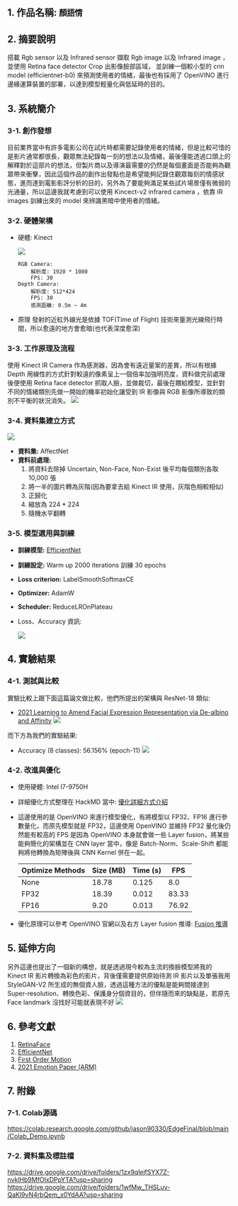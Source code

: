 ## 1. 作品名稱: `顏語情`

## 2. 摘要說明
搭載 Rgb sensor 以及 Infrared sensor 擷取 Rgb image 以及 Infrared image ，並使用 Retina face detector Crop 出影像臉部區域， 並訓練一個較小型的 cnn model (efficientnet-b0) 來預測使用者的情緒，最後也有採用了 OpenVINO 進行邊緣運算裝置的部署，以達到模型輕量化與低延時的目的。


## 3. 系統簡介
### 3-1. 創作發想
目前業界當中有許多電影公司在試片時都需要記錄使用者的情緒，但是比較可惜的是影片通常都很長，觀眾無法紀錄每一刻的想法以及情緒，最後僅能透過口頭上的解釋對於這部片的想法，但製片商以及導演最需要的仍然是每個畫面是否能夠為觀眾帶來衝擊，因此這個作品的創作出發點也是希望能夠記錄住觀眾每刻的情感狀態，進而達到電影影評分析的目的，另外為了要能夠滿足某些試片場景僅有微弱的光通量，所以這邊我就考慮到可以使用 Kincect-v2 infrared camera ，依靠 IR images 訓練出來的 model 來辨識黑暗中使用者的情緒。

### 3-2. 硬體架構
* 硬體: Kinect

    ![](https://i.imgur.com/RPkFzAc.png)
    ```
    RGB Camera:
        解析度: 1920 * 1080
        FPS: 30
    Depth Camera: 
        解析度: 512*424
        FPS: 30
        感測距離: 0.5m ~ 4m
    ```
* 原理
發射的近紅外線光是依據 TOF(Time of Flight) 技術來量測光線飛行時間，所以愈遠的地方會愈暗(也代表深度愈深)


### 3-3. 工作原理及流程
使用 Kinect IR Camera 作為感測器，因為會有遠近量案的差異，所以有根據 Depth 用線性的方式針對較遠的像素呈上一個倍率加強明亮度，資料做完前處理後便使用 Retina face detector 抓取人臉，並做裁切，最後在餵給模型，並針對不同的情緒類別先做一開始的機率初始化讓受到 IR 影像與 RGB 影像所導致的類別不平衡的狀況消失。
![](https://i.imgur.com/naK7w7n.png)


### 3-4. 資料集建立方式
![](https://i.imgur.com/dIQx4Wv.png)
* **資料集:** AffectNet
* **資料前處理:** 
    1. 將資料去除掉 Uncertain, Non-Face, Non-Exist 後平均每個類別各取 10,000 張
    2. 將一半的圖片轉為灰階(因為要拿去給 Kinect IR 使用，灰階色相較相似)
    3. 正歸化
    4. 縮放為 224 * 224
    5. 隨機水平翻轉

### 3-5. 模型選用與訓練
* **訓練模型:** [EfficientNet](https://arxiv.org/abs/1905.11946)
* **訓練設定:** Warm up 2000 iterations 訓練 30 epochs
* **Loss criterion:** LabelSmoothSoftmaxCE
* **Optimizer:** AdamW
* **Scheduler:** ReduceLROnPlateau
* Loss、Accuracy 資訊:

    ![](https://i.imgur.com/HZuPRaQ.png)

## 4. 實驗結果
### 4-1. 測試與比較
實驗比較上跟下面這篇論文做比較，他們所提出的架構與 ResNet-18 類似:
* [2021  Learning to Amend Facial Expression Representation via De-albino and Affinity](https://arxiv.org/pdf/2103.10189v1.pdf)
![](https://i.imgur.com/cba31OW.png)

而下方為我們的實驗結果:
* Accuracy (8 classes): 56.156% (epoch-11)
![](https://i.imgur.com/JGn9hzr.png)

### 4-2. 改進與優化
* 使用硬體: Intel I7-9750H
* 詳細優化方式整理在 HackMD 當中: 
[優化詳細方式介紹](https://hackmd.io/@tRNzlTwkTPqvUs97_2nQwQ/SJ4G7YIv_)
* 這邊使用的是 OpenVINO 來進行模型優化，有將模型以 FP32、FP16 進行參數量化，而原先模型就是 FP32，這邊使用 OpenVINO 並維持 FP32 量化後仍然能有較高的 FPS 是因為 OpenVINO 本身就會做一些 Layer fusion，將某些能夠簡化的架構並在 CNN layer 當中，像是 Batch-Norm、Scale-Shift 都能夠將他轉換為矩陣後與 CNN Kernel 併在一起。

    | Optimize Methods | Size (MB) | Time (s) | FPS |
    | -------- | -------- | -------- | -------- |
    | None     | 18.78    | 0.125    | 8.0      |
    | FP32     | 18.39    | 0.012    | 83.33    |
    | FP16     | 9.20     | 0.013    | 76.92    |

* 優化原理可以參考 OpenVINO 官網以及右方 Layer fusion 推導: 
[Fusion 推導](https://nenadmarkus.com/p/fusing-batchnorm-and-conv/)

## 5. 延伸方向
另外這邊也提出了一個新的構想，就是透過現今較為主流的換臉模型將我的 Kinect IR 影片轉換為彩色的影片，背後僅需要提供原始待測 IR 影片以及單張我用 StyleGAN-V2 所生成的無個資人臉，透過這種方法的優點是能夠間接達到 Super-resolution、轉換色彩、保護身分個資目的，但伴隨而來的缺點是，若原先 Face landmark 沒找好可能就表現不好
![](https://i.imgur.com/4VFhAYN.png)

## 6. 參考文獻
1. [RetinaFace](https://arxiv.org/abs/1905.00641)
2. [EfficientNet](https://arxiv.org/abs/1905.11946)
3. [First Order Motion](https://papers.nips.cc/paper/2019/file/31c0b36aef265d9221af80872ceb62f9-Paper.pdf)
4. [2021 Emotion Paper (ARM)](https://arxiv.org/pdf/2103.10189v1.pdf)


## 7. 附錄
### 7-1. Colab源碼
https://colab.research.google.com/github/jason90330/EdgeFinal/blob/main/Colab_Demo.ipynb
### 7-2. 資料集及標註檔
https://drive.google.com/drive/folders/1zx9qlejfSYX7Z-nvklHb9MfOIxDPpYTA?usp=sharing
https://drive.google.com/drive/folders/1wfMw_THSLuv-QaKl9vN4rbQem_x0YdAA?usp=sharing
